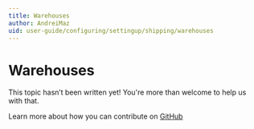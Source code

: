 ```yaml
---
title: Warehouses
author: AndreiMaz
uid: user-guide/configuring/settingup/shipping/warehouses
---
```

# Warehouses

This topic hasn’t been written yet! You're more than welcome to help us with that.

Learn more about how you can contribute on [GitHub](https://github.com/nopSolutions/nopCommerce-Docs/blob/master/CONTRIBUTING.md)